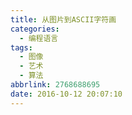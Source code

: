 ```yaml
---
title: 从图片到ASCII字符画
categories:
  - 编程语言
tags:
  - 图像
  - 艺术
  - 算法
abbrlink: 2768688695
date: 2016-10-12 20:07:10
---
```

&emsp;&emsp;
